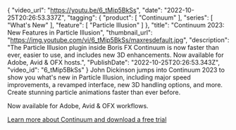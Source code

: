 {
"video_url": "https://youtu.be/6_tMip5BkSs",
  "date": "2022-10-25T20:26:53.337Z",
  "tagging": {
    "product": [
      "Continuum"
    ],
    "series": [
      "What's New"
    ],
    "feature": [
      "Particle Illusion"
    ]
  },
  "title": "Continuum 2023: New Features in Particle Illusion",
  "thumbnail_url": "https://img.youtube.com/vi/6_tMip5BkSs/maxresdefault.jpg",
  "description": "The Particle Illusion plugin inside Boris FX Continuum is now faster than ever, easier to use, and includes new 3D enhancements. Now available for Adobe, Avid & OFX hosts.",
  "PublishDate": "2022-10-25T20:26:53.343Z",
  "video_id": "6_tMip5BkSs"
}
J﻿ohn Dickinson jumps into Continuum 2023 to show you what's new in Particle Illusion, including major speed improvements, a revamped interface, new 3D handling options, and more. Create stunning particle animations faster than ever before.

N﻿ow available for Adobe, Avid & OFX workflows.

[Learn more about Continuum and download a free trial](/products/continuum/?collection=continuum&product=continuum)
